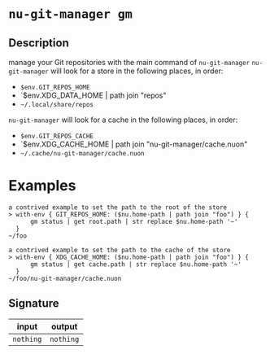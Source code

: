 # `nu-git-manager gm`
## Description
manage your Git repositories with the main command of `nu-git-manager`
`nu-git-manager` will look for a store in the following places, in order:
- `$env.GIT_REPOS_HOME`
- `$env.XDG_DATA_HOME | path join "repos"
- `~/.local/share/repos`

`nu-git-manager` will look for a cache in the following places, in order:
- `$env.GIT_REPOS_CACHE`
- `$env.XDG_CACHE_HOME | path join "nu-git-manager/cache.nuon"
- `~/.cache/nu-git-manager/cache.nuon`

# Examples
    a contrived example to set the path to the root of the store
    > with-env { GIT_REPOS_HOME: ($nu.home-path | path join "foo") } {
          gm status | get root.path | str replace $nu.home-path '~'
      }
    ~/foo

    a contrived example to set the path to the cache of the store
    > with-env { XDG_CACHE_HOME: ($nu.home-path | path join "foo") } {
          gm status | get cache.path | str replace $nu.home-path '~'
      }
    ~/foo/nu-git-manager/cache.nuon

## Signature
| input     | output    |
| --------- | --------- |
| `nothing` | `nothing` |
